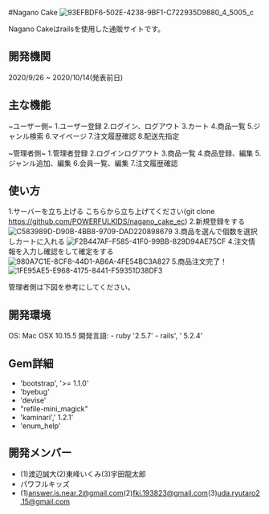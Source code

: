 
#Nagano Cake
![93EFBDF6-502E-4238-9BF1-C722935D9880_4_5005_c](https://user-images.githubusercontent.com/69759842/95952996-219da580-0e34-11eb-9ffb-fbe5c9d8cb73.jpeg)

Nagano Cakeはrailsを使用した通販サイトです。

## 開発機関

2020/9/26 ~ 2020/10/14(発表前日)

## 主な機能

~ユーザー側~
1.ユーザー登録
2.ログイン、ログアウト
3.カート
4.商品一覧
5.ジャンル検索
6.マイページ
7.注文履歴確認
8.配送先指定


 ~管理者側~
1.管理者登録
2.ログインログアウト
3.商品一覧
4.商品登録、編集
5.ジャンル追加、編集
6.会員一覧、編集
7.注文履歴確認

## 使い方

1.サーバーを立ち上げる
こちらから立ち上げてください(git clone https://github.com/POWERFULKIDS/nagano_cake_ec)
2.新規登録をする
![C583989D-D90B-4BB8-9709-DAD220898679](https://user-images.githubusercontent.com/69759842/95950205-16944680-0e2f-11eb-9ab8-d1ef8874769a.jpeg)
3.商品を選んで個数を選択しカートに入れる
![F2B447AF-F585-41F0-99BB-829D94AE75CF](https://user-images.githubusercontent.com/69759842/95952705-902e3380-0e33-11eb-8faf-5045c34b297b.jpeg)
4.注文情報を入力し確認をして確定をする
![980A7C1E-8CF8-44D1-AB6A-4FE54BC3A827](https://user-images.githubusercontent.com/69759842/95952739-a1774000-0e33-11eb-857f-9dd306dc18d3.jpeg)
5.商品注文完了！
![1FE95AE5-E968-4175-8441-F59351D38DF3](https://user-images.githubusercontent.com/69759842/95952951-0cc11200-0e34-11eb-9881-b73ceda10e3b.jpeg)

管理者側は下図を参考にしてください。

## 開発環境
OS: Mac OSX 10.15.5
開発言語: - ruby '2.5.7'
	    - rails', ' 5.2.4'

## Gem詳細
- 'bootstrap', '>= 1.1.0'
- 'byebug'
- 'devise'
- "refile-mini_magick"
- 'kaminari',' 1.2.1'
- 'enum_help'


## 開発メンバー

* (1)渡辺誠大(2)東峰いくみ(3)宇田龍太郎
* パワフルキッズ
* (1)answer.is.near.2@gmail.com(2)fki.193823@gmail.com(3)uda.ryutaro2.15@gmail.com


